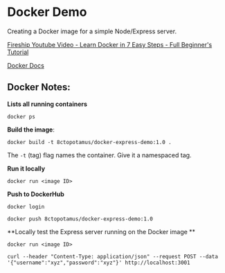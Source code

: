 # Docker Demo

Creating a Docker image for a simple Node/Express server.

[Fireship Youtube Video - Learn Docker in 7 Easy Steps - Full Beginner's Tutorial](https://www.youtube.com/watch?v=gAkwW2tuIqE)

[Docker Docs](https://docs.docker.com/reference/)

## Docker Notes:

**Lists all running containers**

`docker ps`

**Build the image**: 

`docker build -t 8ctopotamus/docker-express-demo:1.0 .` 

The `-t` (tag) flag names the container. Give it a namespaced tag.

**Run it locally**

`docker run <image ID>`

**Push to DockerHub**

`docker login`

`docker push 8ctopotamus/docker-express-demo:1.0`

**Locally test the Express server running on the Docker image **

`docker run <image ID>`

`curl --header "Content-Type: application/json" --request POST --data '{"username":"xyz","password":"xyz"}' http://localhost:3001`